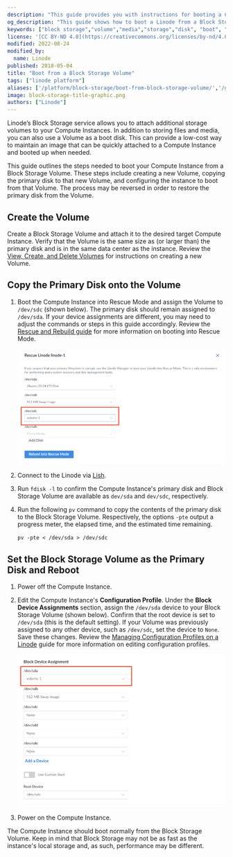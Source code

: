 ```yaml
---
description: "This guide provides you with instructions for booting a Compute Instance from a Block Storage Volume for use in an emergency or disaster recovery situation."
og_description: "This guide shows how to boot a Linode from a Block Storage Volume."
keywords: ["block storage","volume","media","storage","disk", "boot", "boot disk"]
license: '[CC BY-ND 4.0](https://creativecommons.org/licenses/by-nd/4.0)'
modified: 2022-08-24
modified_by:
  name: Linode
published: 2018-05-04
title: "Boot from a Block Storage Volume"
tags: ["linode platform"]
aliases: ['/platform/block-storage/boot-from-block-storage-volume/','/guides/boot-from-block-storage-volume/']
image: block-storage-title-graphic.png
authors: ["Linode"]
---
```


Linode’s Block Storage service allows you to attach additional storage volumes to your Compute Instances. In addition to storing files and media, you can also use a Volume as a boot disk. This can provide a low-cost way to maintain an image that can be quickly attached to a Compute Instance and booted up when needed.

This guide outlines the steps needed to boot your Compute Instance from a Block Storage Volume. These steps include creating a new Volume, copying the primary disk to that new Volume, and configuring the instance to boot from that Volume. The process may be reversed in order to restore the primary disk from the Volume.

## Create the Volume

Create a Block Storage Volume and attach it to the desired target Compute Instance. Verify that the Volume is the same size as (or larger than) the primary disk and is in the same data center as the instance. Review the [View, Create, and Delete Volumes](/docs/products/storage/block-storage/guides/manage-volumes/) for instructions on creating a new Volume.

## Copy the Primary Disk onto the Volume

1.  Boot the Compute Instance into Rescue Mode and assign the Volume to `/dev/sdc` (shown below). The primary disk should remain assigned to `/dev/sda`. If your device assignments are different, you may need to adjust the commands or steps in this guide accordingly. Review the [Rescue and Rebuild guide](/docs/products/compute/compute-instances/guides/rescue-and-rebuild/#booting-into-rescue-mode) for more information on booting into Rescue Mode.

    ![Mount the Block Storage Volume as /dev/sdc and reboot into Rescue Mode](rescue-mode-sdc.png)

1.  Connect to the Linode via [Lish](/docs/products/compute/compute-instances/guides/lish/).

1.  Run `fdisk -l` to confirm the Compute Instance's primary disk and Block Storage Volume are available as `dev/sda` and `dev/sdc`, respectively.

1.  Run the following `pv` command to copy the contents of the primary disk to the Block Storage Volume. Respectively, the options `-pte` output a progress meter, the elapsed time, and the estimated time remaining.

        pv -pte < /dev/sda > /dev/sdc

## Set the Block Storage Volume as the Primary Disk and Reboot

1.  Power off the Compute Instance.

2.  Edit the Compute Instance's **Configuration Profile**. Under the **Block Device Assignments** section, assign the `/dev/sda` device to your Block Storage Volume (shown below). Confirm that the root device is set to `/dev/sda` (this is the default setting). If your Volume was previously assigned to any other device, such as `/dev/sdc`, set the device to `None`. Save these changes. Review the [Managing Configuration Profiles on a Linode](/docs/products/compute/compute-instances/guides/configuration-profiles/) guide for more information on editing configuration profiles.

    ![/dev/sda set to Block Storage Volume](edit-configuration.png "Configuration Management Block Device Assignment shows /dev/sda set to the Block Storage Volume")

3.  Power on the Compute Instance.

The Compute Instance should boot normally from the Block Storage Volume. Keep in mind that Block Storage may not be as fast as the instance's local storage and, as such, performance may be different.